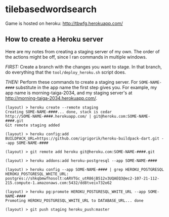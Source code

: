 tilebasedwordsearch
===================

Game is hosted on heroku:
http://tbwfg.herokuapp.com/


## How to create a Heroku server

Here are my notes from creating a staging server of my own.
The order of the actions might be off,
since I ran commands in multiple windows.

*FIRST:* Create a branch with the changes you want to stage.
In that branch, do everything that the `tool/deploy_heroku.sh` script does.

*THEN:* Perform these commands to create a staging server.
For `SOME-NAME-####` substitute in the app name the first step gives you.
For example, my app name is morning-taiga-2034,
and my staging server's at http://morning-taiga-2034.herokuapp.com/.

    (layout) > heroku create --remote staging
    Creating SOME-NAME-####... done, stack is cedar
    http://SOME-NAME-####.herokuapp.com/ | git@heroku.com:SOME-NAME-####.git
    Git remote staging added
    
    (layout) > heroku config:add BUILDPACK_URL=https://github.com/igrigorik/heroku-buildpack-dart.git --app SOME-NAME-####
    
    (layout) > git remote add heroku git@heroku.com:SOME-NAME-####.git
    
    (layout) > heroku addons:add heroku-postgresql --app SOME-NAME-####
    
    (layout) > heroku config --app SOME-NAME-#### | grep HEROKU_POSTGRESQL
    HEROKU_POSTGRESQL_WHITE_URL: postgres://shkqbmwfhosolt:oARVTGc_utR86jB512v3UQAEQ3@ec2-107-21-112-215.compute-1.amazonaws.com:5432/dd8tveiv732o62
    
    (layout) > heroku pg:promote HEROKU_POSTGRESQL_WHITE_URL --app SOME-NAME-####
    Promoting HEROKU_POSTGRESQL_WHITE_URL to DATABASE_URL... done
    
    (layout) > git push staging heroku_push:master
